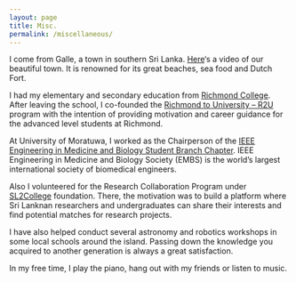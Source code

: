 ```yaml
---
layout: page
title: Misc.
permalink: /miscellaneous/
---
```


I come from Galle, a town in southern Sri Lanka. [Here](https://www.youtube.com/watch?v=_pBoeuQxbfk)‘s a video of our beautiful town. It is renowned for its great beaches, sea food and Dutch Fort.


I had my elementary and secondary education from [Richmond College](http://www.richmondcollege.lk/). After leaving the school, I co-founded the [Richmond to University – R2U](https://www.facebook.com/Rich2Uni/) program with the intention of providing motivation and career guidance for the advanced level students at Richmond. 


At University of Moratuwa, I worked as the Chairperson of the [IEEE Engineering in Medicine and Biology Student Branch Chapter](https://site.ieee.org/sb-moratuwa-embs/). IEEE Engineering in Medicine and Biology Society (EMBS) is the world’s largest international society of biomedical engineers. 


Also I volunteered for the Research Collaboration Program under [SL2College](https://www.facebook.com/sl2college/) foundation. There, the motivation was to build a platform where Sri Lanknan researchers and undergraduates can share their interests and find potential matches for research projects.


I have also helped conduct several astronomy and robotics workshops in some local schools around the island. Passing down the knowledge you acquired to another generation is always a great satisfaction.

In my free time, I play the piano, hang out with my friends or listen to music.  



